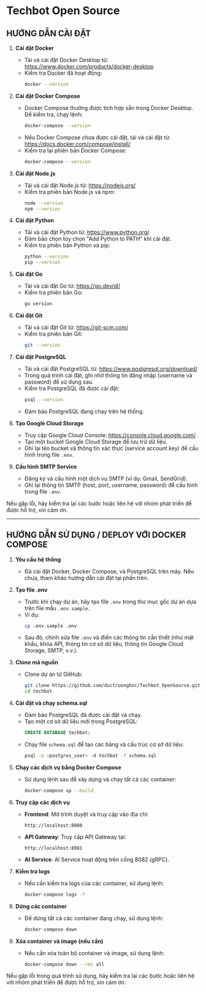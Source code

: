 # Techbot Open Source

## HƯỚNG DẪN CÀI ĐẶT

1. **Cài đặt Docker**

   - Tải và cài đặt Docker Desktop từ: https://www.docker.com/products/docker-desktop
   - Kiểm tra Docker đã hoạt động:
     ```bash
     docker --version
     ```

2. **Cài đặt Docker Compose**

   - Docker Compose thường được tích hợp sẵn trong Docker Desktop. Để kiểm tra, chạy lệnh:
     ```bash
     docker-compose --version
     ```
   - Nếu Docker Compose chưa được cài đặt, tải và cài đặt từ: https://docs.docker.com/compose/install/
   - Kiểm tra lại phiên bản Docker Compose:
     ```bash
     docker-compose --version
     ```

3. **Cài đặt Node.js**

   - Tải và cài đặt Node.js từ: https://nodejs.org/
   - Kiểm tra phiên bản Node.js và npm:
     ```bash
     node --version
     npm --version
     ```

4. **Cài đặt Python**

   - Tải và cài đặt Python từ: https://www.python.org/
   - Đảm bảo chọn tùy chọn "Add Python to PATH" khi cài đặt.
   - Kiểm tra phiên bản Python và pip:
     ```bash
     python --version
     pip --version
     ```

5. **Cài đặt Go**

   - Tải và cài đặt Go từ: https://go.dev/dl/
   - Kiểm tra phiên bản Go:
     ```bash
     go version
     ```

6. **Cài đặt Git**

   - Tải và cài đặt Git từ: https://git-scm.com/
   - Kiểm tra phiên bản Git:
     ```bash
     git --version
     ```

7. **Cài đặt PostgreSQL**

   - Tải và cài đặt PostgreSQL từ: https://www.postgresql.org/download/
   - Trong quá trình cài đặt, ghi nhớ thông tin đăng nhập (username và password) để sử dụng sau.
   - Kiểm tra PostgreSQL đã được cài đặt:
     ```bash
     psql --version
     ```
   - Đảm bảo PostgreSQL đang chạy trên hệ thống.

8. **Tạo Google Cloud Storage**

   - Truy cập Google Cloud Console: https://console.cloud.google.com/
   - Tạo một bucket Google Cloud Storage để lưu trữ dữ liệu.
   - Ghi lại tên bucket và thông tin xác thực (service account key) để cấu hình trong file `.env`.

9. **Cấu hình SMTP Service**
   - Đăng ký và cấu hình một dịch vụ SMTP (ví dụ: Gmail, SendGrid).
   - Ghi lại thông tin SMTP (host, port, username, password) để cấu hình trong file `.env`.

Nếu gặp lỗi, hãy kiểm tra lại các bước hoặc liên hệ với nhóm phát triển để được hỗ trợ, xin cám ơn.

---

## HƯỚNG DẪN SỬ DỤNG / DEPLOY VỚI DOCKER COMPOSE

1. **Yêu cầu hệ thống**

   - Đã cài đặt Docker, Docker Compose, và PostgreSQL trên máy. Nếu chưa, tham khảo hướng dẫn cài đặt tại phần trên.

2. **Tạo file .env**

   - Trước khi chạy dự án, hãy tạo file `.env` trong thư mục gốc dự án dựa trên file mẫu `.env.sample`.
   - Ví dụ:
     ```bash
     cp .env.sample .env
     ```
   - Sau đó, chỉnh sửa file `.env` và điền các thông tin cần thiết (như mật khẩu, khóa API, thông tin cơ sở dữ liệu, thông tin Google Cloud Storage, SMTP, v.v.).

3. **Clone mã nguồn**

   - Clone dự án từ GitHub:
     ```bash
     git clone https://github.com/ductruonghoc/Techbot_OpenSource.git
     cd techbot
     ```

4. **Cài đặt và chạy schema.sql**

   - Đảm bảo PostgreSQL đã được cài đặt và chạy.
   - Tạo một cơ sở dữ liệu mới trong PostgreSQL:
     ```sql
     CREATE DATABASE techbot;
     ```
   - Chạy file `schema.sql` để tạo các bảng và cấu trúc cơ sở dữ liệu:
     ```bash
     psql -U <postgres_user> -d techbot -f schema.sql
     ```

5. **Chạy các dịch vụ bằng Docker Compose**

   - Sử dụng lệnh sau để xây dựng và chạy tất cả các container:
     ```bash
     docker-compose up --build
     ```

6. **Truy cập các dịch vụ**

   - **Frontend**: Mở trình duyệt và truy cập vào địa chỉ:
     ```
     http://localhost:8080
     ```
   - **API Gateway**: Truy cập API Gateway tại:
     ```
     http://localhost:8081
     ```
   - **AI Service**: AI Service hoạt động trên cổng 8082 (gRPC).

7. **Kiểm tra logs**

   - Nếu cần kiểm tra logs của các container, sử dụng lệnh:
     ```bash
     docker-compose logs -f
     ```

8. **Dừng các container**

   - Để dừng tất cả các container đang chạy, sử dụng lệnh:
     ```bash
     docker-compose down
     ```

9. **Xóa container và image (nếu cần)**
   - Nếu cần xóa toàn bộ container và image, sử dụng lệnh:
     ```bash
     docker-compose down --rmi all
     ```

Nếu gặp lỗi trong quá trình sử dụng, hãy kiểm tra lại các bước hoặc liên hệ với nhóm phát triển để được hỗ trợ, xin cám ơn.
